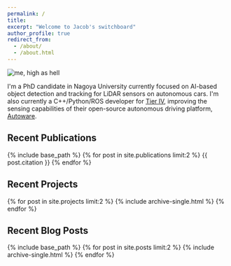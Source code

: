 ```yaml
---
permalink: /
title:
excerpt: "Welcome to Jacob's switchboard"
author_profile: true
redirect_from: 
  - /about/
  - /about.html
---
```


<img class="alignnone size-full" src="http://jacoblambert.github.io/images/highashell.jpg" alt="me, high as hell"/>

I'm a PhD candidate in Nagoya University currently focused on AI-based object detection and tracking for LiDAR sensors on autonomous cars. I'm also currently a C++/Python/ROS developer for [Tier IV](tier4.jp), improving the sensing capabilities of their open-source autonomous driving platform, [Autoware](https://github.com/CPFL/Autoware).

<h2>Recent Publications</h2>
{% include base_path %}
{% for post in site.publications limit:2 %}
  {{ post.citation }}
{% endfor %}

<h2>Recent Projects</h2>
{% for post in site.projects limit:2 %}
  {% include archive-single.html %}
{% endfor %}

<h2>Recent Blog Posts</h2>
{% include base_path %}
{% for post in site.posts limit:2 %}
  {% include archive-single.html %}
{% endfor %}

